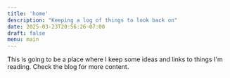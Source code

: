 ```yaml
---
title: 'home'
description: "Keeping a log of things to look back on"
date: 2025-03-23T20:56:26-07:00
draft: false
menu: main
---
```

This is going to be a place where I keep some ideas and links to things I'm reading.  Check the blog for more content.
